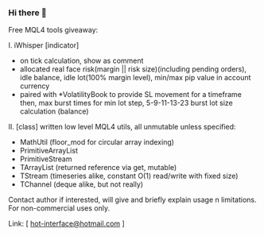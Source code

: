 ### Hi there 👋

Free MQL4 tools giveaway:

 I. iWhisper [indicator] 
   - on tick calculation, show as comment
   - allocated real face risk(margin || risk size)(including pending orders), idle balance, idle lot(100% margin level), min/max pip value in account currency
   - paired with *VolatilityBook to provide SL movement for a timeframe then, max burst times for min lot step, 5-9-11-13-23 burst lot size calculation (balance)

  
 II. [class] written low level MQL4 utils, all unmutable unless specified:
   - MathUtil (floor_mod for circular array indexing)
   - PrimitiveArrayList
   - PrimitiveStream
   - TArrayList (returned reference via get, mutable)
   - TStream (timeseries alike, constant O(1) read/write with fixed size)
   - TChannel (deque alike, but not really)

Contact author if interested, will give and briefly explain usage n limitations. For non-commercial uses only.

Link: [ hot-interface@hotmail.com ]
<!--
**mist998/mist998** is a ✨ _special_ ✨ repository because its `README.md` (this file) appears on your GitHub profile.

Here are some ideas to get you started:

- 🔭 I’m currently working on ...
- 🌱 I’m currently learning ...
- 👯 I’m looking to collaborate on ...
- 🤔 I’m looking for help with ...
- 💬 Ask me about ...
- 📫 How to reach me: ...
- 😄 Pronouns: ...
- ⚡ Fun fact: ...
-->
